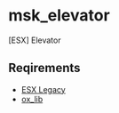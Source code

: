 # msk_elevator
[ESX] Elevator

## Reqirements
* [ESX Legacy](https://github.com/esx-framework/esx_core)
* [ox_lib](https://github.com/overextended/ox_lib)